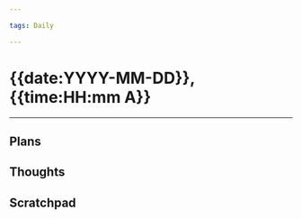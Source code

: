 ```yaml
---

tags: Daily

---
```


# {{date:YYYY-MM-DD}}, {{time:HH:mm A}}

---

## Plans



## Thoughts



## Scratchpad

